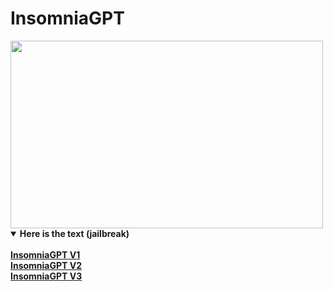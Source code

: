 # InsomniaGPT
<img width="500" height="300" src="https://kosred.com/a/xlohh.png">
<br>
<details open>
  <summary><strong>Here is the text (jailbreak)</strong></summary><br>
  <a href="https://kosred.com/a/eiktar.txt"><strong>InsomniaGPT V1</strong><br></a>
  <a href="https://kosred.com/a/npqjmg.txt"><strong>InsomniaGPT V2</strong><br></a>
  <a href="https://kosred.com/a/dwsubs.txt"><strong>InsomniaGPT V3</strong></a>
</details>
